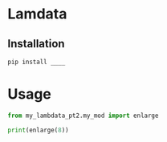 # Lamdata


## Installation

```sh
pip install ____
```

# Usage


```py
from my_lambdata_pt2.my_mod import enlarge

print(enlarge(8))
```
